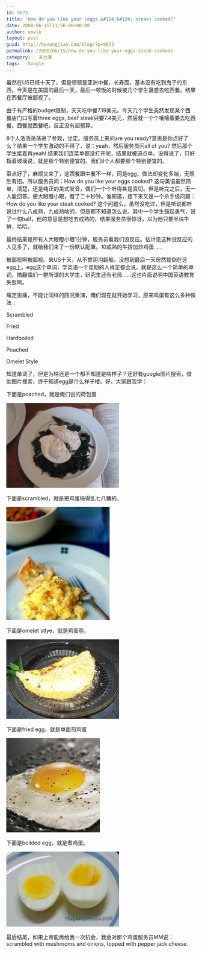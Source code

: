 ```yaml
---
id: 9873
title: 'How do you like your (eggs &#124;&#124; steak) cooked?'
date: 2008-06-15T11:56:00+00:00
author: omale
layout: post
guid: http://hezongjian.com/blog/?p=9873
permalink: /2008/06/15/how-do-you-like-your-eggs-steak-cooked/
category:   未分类  
tags:   Google
---
```

虽然在US已经十天了，但是顿顿是亚洲中餐，长寿面，基本没有吃到鬼子的东西，今天是在美国的最后一天，最后一顿饭的时候被几个学生蛊惑去吃西餐。结果在西餐厅被鄙视了。

由于有严格的budget限制，天天吃中餐7.19美元。今天几个学生突然发现某个西餐店门口写着three eggs, beef steak只要7.4美元，然后就一个个嚷嚷着要去吃西餐。西餐就西餐吧，反正没有超预算。

8个人浩浩荡荡进了参观，坐定。服务员上来问are you ready?意思是你点好了么？结果一个学生激动的不得了，说：yeah，然后服务员问all of you? 然后那个学生接着再yeah! 结果我们连菜单都没打开呢，结果就被迫点单。没得说了，只好指着玻璃说，就是那个特别便宜的。我们8个人都要那个特别便宜的。

菜点好了，麻烦又来了，这西餐跟中餐不一样，同是egg，做法却变化多端，无照胜有招。所以服务员问：How do you like your eggs cooked? 这句英语虽然简单，清楚，还是纯正的美式发音，偶们一个个听得甚是真切。但是听完之后，无一人能回答。便大眼瞪小眼，瞪了二十秒钟。谁知道，接下来又是一个杀手级问题：How do you like your steak cooked? 这个问题么，虽然没吃过，但是听说都听说过什么八成熟，九成熟啥的，但是都不知道怎么说。其中一个学生鼓起勇气，说了一句half，他的意思是想吃五成熟的，结果服务员很惊讶，以为他只要半块牛排，哈哈。

最终结果是所有人大眼瞪小眼1分钟，服务员看我们没反应。估计见这种没反应的人见多了，就给我们来了一份默认配置。10成熟的牛排加炒鸡蛋&hellip;&hellip;

被鄙视啊被鄙视。来US十天，从不曾阴沟翻船，没想到最后一天居然栽倒在这egg上。egg这个单词，学英语一个星期的人肯定都会说。就是这么一个简单的单词，搞翻偶们一群所谓的大学生，研究生还有老师&hellip;&hellip;这也片面说明中国英语教育失败啊。

痛定思痛，不能让同样的囧况重演，俺们现在就开始学习，原来鸡蛋有这么多种做法：
	  
Scrambled
	  
Fried
	  
Hardboiled
	  
Poached
	  
Omelet Style
	  
知道单词了，但是为啥还是一个都不知道是啥样子？还好有google图片搜索，借助图片搜索，终于知道egg是什么样子楼。好，大家跟我学：

下面是poached，就是俺们说的荷包蛋
	  
[<img class="aligncenter size-medium wp-image-10302" height="225" src="/assets/images/2008/06/poached-300x225.jpg" title="poached" width="300" />](/assets/images/2008/06/poached.jpg)

下面是scrambled，就是把鸡蛋捣得乱七八糟的。
	  
[<img class="aligncenter size-medium wp-image-10303" height="300" src="/assets/images/2008/06/scrambled-275x300.jpg" title="scrambled" width="275" />](/assets/images/2008/06/scrambled.jpg)

下面是omelet stlye，就是鸡蛋卷。
	  
[<img class="aligncenter size-medium wp-image-10304" height="211" src="/assets/images/2008/06/omelet-300x211.jpg" title="omelet" width="300" />](/assets/images/2008/06/omelet.jpg)

下面是fried egg，就是单面煎鸡蛋
	  
[<img class="aligncenter size-full wp-image-10305" height="250" src="/assets/images/2008/06/fried.jpg" title="fried" width="249" />](/assets/images/2008/06/fried.jpg)

下面是boilded egg，就是煮鸡蛋。
	  
[<img class="aligncenter size-medium wp-image-10306" height="199" src="/assets/images/2008/06/boiled-300x199.jpg" title="boiled" width="300" />](/assets/images/2008/06/boiled.jpg)

最后结尾，如果上帝能再给我一次机会，我会对那个鸡蛋服务员MM说：scrambled with mushrooms and onions, topped with pepper jack cheese.